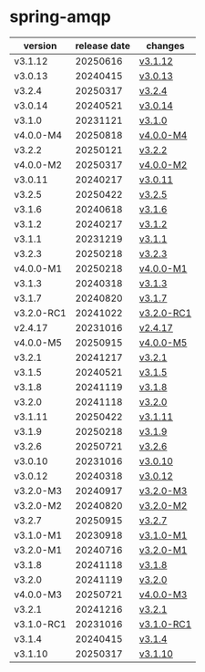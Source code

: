 # spring-amqp	


|version|release date|changes|
|---|---|---|
|v3.1.12|20250616|[v3.1.12](./v3.1.12-20250616.md)|
|v3.0.13|20240415|[v3.0.13](./v3.0.13-20240415.md)|
|v3.2.4|20250317|[v3.2.4](./v3.2.4-20250317.md)|
|v3.0.14|20240521|[v3.0.14](./v3.0.14-20240521.md)|
|v3.1.0|20231121|[v3.1.0](./v3.1.0-20231121.md)|
|v4.0.0-M4|20250818|[v4.0.0-M4](./v4.0.0-M4-20250818.md)|
|v3.2.2|20250121|[v3.2.2](./v3.2.2-20250121.md)|
|v4.0.0-M2|20250317|[v4.0.0-M2](./v4.0.0-M2-20250317.md)|
|v3.0.11|20240217|[v3.0.11](./v3.0.11-20240217.md)|
|v3.2.5|20250422|[v3.2.5](./v3.2.5-20250422.md)|
|v3.1.6|20240618|[v3.1.6](./v3.1.6-20240618.md)|
|v3.1.2|20240217|[v3.1.2](./v3.1.2-20240217.md)|
|v3.1.1|20231219|[v3.1.1](./v3.1.1-20231219.md)|
|v3.2.3|20250218|[v3.2.3](./v3.2.3-20250218.md)|
|v4.0.0-M1|20250218|[v4.0.0-M1](./v4.0.0-M1-20250218.md)|
|v3.1.3|20240318|[v3.1.3](./v3.1.3-20240318.md)|
|v3.1.7|20240820|[v3.1.7](./v3.1.7-20240820.md)|
|v3.2.0-RC1|20241022|[v3.2.0-RC1](./v3.2.0-RC1-20241022.md)|
|v2.4.17|20231016|[v2.4.17](./v2.4.17-20231016.md)|
|v4.0.0-M5|20250915|[v4.0.0-M5](./v4.0.0-M5-20250915.md)|
|v3.2.1|20241217|[v3.2.1](./v3.2.1-20241217.md)|
|v3.1.5|20240521|[v3.1.5](./v3.1.5-20240521.md)|
|v3.1.8|20241119|[v3.1.8](./v3.1.8-20241119.md)|
|v3.2.0|20241118|[v3.2.0](./v3.2.0-20241118.md)|
|v3.1.11|20250422|[v3.1.11](./v3.1.11-20250422.md)|
|v3.1.9|20250218|[v3.1.9](./v3.1.9-20250218.md)|
|v3.2.6|20250721|[v3.2.6](./v3.2.6-20250721.md)|
|v3.0.10|20231016|[v3.0.10](./v3.0.10-20231016.md)|
|v3.0.12|20240318|[v3.0.12](./v3.0.12-20240318.md)|
|v3.2.0-M3|20240917|[v3.2.0-M3](./v3.2.0-M3-20240917.md)|
|v3.2.0-M2|20240820|[v3.2.0-M2](./v3.2.0-M2-20240820.md)|
|v3.2.7|20250915|[v3.2.7](./v3.2.7-20250915.md)|
|v3.1.0-M1|20230918|[v3.1.0-M1](./v3.1.0-M1-20230918.md)|
|v3.2.0-M1|20240716|[v3.2.0-M1](./v3.2.0-M1-20240716.md)|
|v3.1.8|20241118|[v3.1.8](./v3.1.8-20241118.md)|
|v3.2.0|20241119|[v3.2.0](./v3.2.0-20241119.md)|
|v4.0.0-M3|20250721|[v4.0.0-M3](./v4.0.0-M3-20250721.md)|
|v3.2.1|20241216|[v3.2.1](./v3.2.1-20241216.md)|
|v3.1.0-RC1|20231016|[v3.1.0-RC1](./v3.1.0-RC1-20231016.md)|
|v3.1.4|20240415|[v3.1.4](./v3.1.4-20240415.md)|
|v3.1.10|20250317|[v3.1.10](./v3.1.10-20250317.md)|
